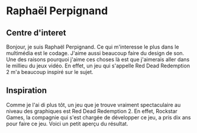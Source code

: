 <h1> Raphaël Perpignand </h1>
<h2>Centre d'interet</h2>
Bonjour, je suis Raphaël Perpignand. Ce qui m'interesse le plus dans le multimédia est le codage. J'aime aussi beaucoup faire du design de son. Une des raisons pourquoi j'aime ces choses là est que j'aimerais aller dans le millieu du jeux vidéo. En effet, un jeu qui s'appelle Red Dead Redemption 2 m'a beaucoup inspiré sur le sujet.
<https://www.markdownguide.org>
<h2>Inspiration</h2>
Comme je l'ai di plus tôt, un jeu que je trouve vraiment spectaculaire au niveau des graphiques est Red Dead Redemption 2. En effet, Rockstar Games, la compagnie qui s'est chargée de développer ce jeu, a pris dix ans pour faire ce jeu. Voici un petit aperçu du résultat.
<https://www.youtube.com/watch?v=gmA6MrX81z4>
